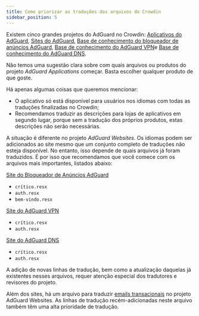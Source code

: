 ```yaml
---
title: Como priorizar as traduções dos arquivos do Crowdin
sidebar_position: 5
---
```


Existem cinco grandes projetos do AdGuard no Crowdin: [Aplicativos do AdGuard](https://crowdin.com/project/adguard-applications), [Sites do AdGuard](https://crowdin.com/project/adguard-websites), [Base de conhecimento do bloqueador de anúncios AdGuard](https://crowdin.com/project/adguard-knowledge-base), [Base de conhecimento do AdGuard VPN](https://crowdin.com/project/adguard-vpn-knowledge-base)e [Base de conhecimento do AdGuard DNS](https://crowdin.com/project/adguard-knowledge-bases).

Não temos uma sugestão clara sobre com quais arquivos ou produtos do projeto *AdGuard Applications* começar. Basta escolher qualquer produto de que goste.

Há apenas algumas coisas que queremos mencionar:

- O aplicativo só está disponível para usuários nos idiomas com todas as traduções finalizadas no Crowdin;
- Recomendamos traduzir as descrições para lojas de aplicativos em segundo lugar, porque sem a tradução dos próprios produtos, estas descrições não serão necessárias.

A situação é diferente no projeto *AdGuard Websites*. Os idiomas podem ser adicionados ao site mesmo que um conjunto completo de traduções não esteja disponível. No entanto, isso depende de quais arquivos já foram traduzidos. É por isso que recomendamos que você comece com os arquivos mais importantes, listados abaixo:

[Site do Bloqueador de Anúncios AdGuard](https://crowdin.com/project/adguard-websites/en#/adguard.com)

- `crítico.resx`
- `auth.resx`
- `bem-vindo.resx`

[Site do AdGuard VPN](https://crowdin.com/project/adguard-websites/en#/adguard-vpn.com)

- `crítico.resx`
- `auth.resx`

[Site do AdGuard DNS](https://crowdin.com/project/adguard-websites/en#/adguard-dns.com)

- `crítico.resx`
- `auth.resx`

A adição de novas linhas de tradução, bem como a atualização daquelas já existentes nesses arquivos, requer atenção especial dos tradutores e revisores do projeto.

Além dos sites, há um arquivo para traduzir [emails transacionais](https://crowdin.com/project/adguard-websites/en#/emails) no projeto AdGuard Websites. As linhas de tradução recém-adicionadas neste arquivo também têm uma alta prioridade de tradução.
